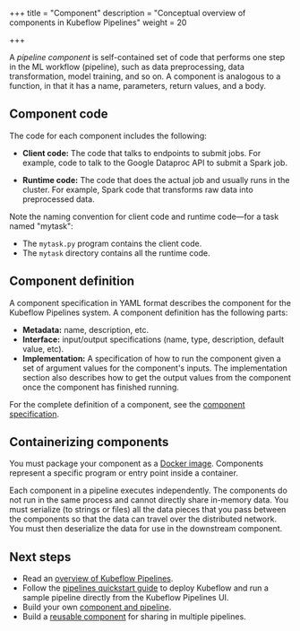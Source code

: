 +++
title = "Component"
description = "Conceptual overview of components in Kubeflow Pipelines"
weight = 20
                    
+++

A *pipeline component* is self-contained set of code that performs one step in
the ML workflow (pipeline), such as data preprocessing, data transformation,
model training, and so on. A component is analogous to a function, in that it
has a name, parameters, return values, and a body.

## Component code

The code for each component includes the following:

* **Client code:** The code that talks to endpoints to submit jobs. For example, 
  code to talk to the Google Dataproc API to submit a Spark job.

* **Runtime code:** The code that does the actual job and usually runs in the 
  cluster. For example, Spark code that transforms raw data into preprocessed 
  data.

Note the naming convention for client code and runtime code&mdash;for a task 
named "mytask":

* The `mytask.py` program contains the client code.
* The `mytask` directory contains all the runtime code.

## Component definition

A component specification in YAML format describes the component for the
Kubeflow Pipelines system. A component definition has the following parts:

* **Metadata:** name, description, etc.
* **Interface:** input/output specifications (name, type, description, default 
  value, etc).
* **Implementation:** A specification of how to run the component given a 
  set of argument values for the component's inputs. The implementation section 
  also describes how to get the output values from the component once the
  component has finished running.

For the complete definition of a component, see the
[component specification](/docs/components/pipelines/reference/component-spec/).

## Containerizing components

You must package your component as a 
[Docker image](https://docs.docker.com/get-started/). Components represent a 
specific program or entry point inside a container.

Each component in a pipeline executes independently. The components do not run
in the same process and cannot directly share in-memory data. You must serialize
(to strings or files) all the data pieces that you pass between the components
so that the data can travel over the distributed network. You must then
deserialize the data for use in the downstream component.

## Next steps

* Read an [overview of Kubeflow Pipelines](/docs/components/pipelines/overview/).
* Follow the [pipelines quickstart guide](/docs/components/pipelines/getting-started/) 
  to deploy Kubeflow and run a sample pipeline directly from the Kubeflow 
  Pipelines UI.
* Build your own 
  [component and pipeline](/docs/components/pipelines/legacy-v1/sdk/build-component/).
* Build a [reusable component](/docs/components/pipelines/legacy-v1/sdk/component-development/) for
  sharing in multiple pipelines.